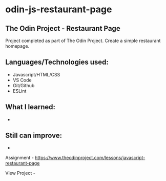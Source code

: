 # odin-js-restaurant-page
## The Odin Project - Restaurant Page

Project completed as part of The Odin Project. Create a simple restaurant homepage.

## Languages/Technologies used:
 - Javascript/HTML/CSS
 - VS Code
 - Git/Github
 - ESLint

## What I learned:
 - 

## Still can improve:
 - 

Assignment - https://www.theodinproject.com/lessons/javascript-restaurant-page

View Project - 